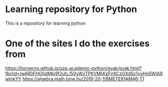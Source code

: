 # Learning repository for Python
This is a repository for learning python

# One of the sites I do the exercises from
https://horverno.github.io/sze-academic-python/gyak/gyak.html?fbclid=IwAR0FHO0dMki9f2uh_l50yWxTPKVMljKzFjrKCzGXdSc1yyHq5WIA9wtnkYY
https://algebra.math.bme.hu/2019-20-1/BMETE91AM46-T1
